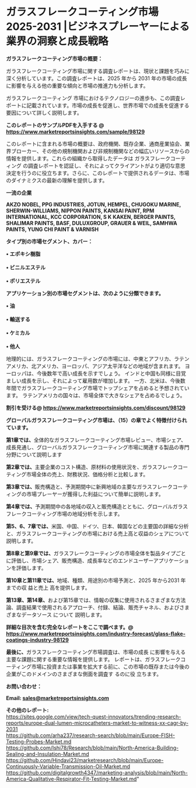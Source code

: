 # ガラスフレークコーティング市場 2025-2031 |ビジネスプレーヤーによる業界の洞察と成長戦略

<strong><b>ガラスフレークコーティング市場の概要：</b></strong>

ガラスフレークコーティング市場に関する調査レポートは、現状と課題を巧みに深く分析しています。この調査レポートは、2025 年から 2031 年の市場の成長に影響を与える他の重要な傾向と市場の推進力も分析します。

ガラスフレークコーティング 市場におけるテクノロジーの進歩も、この調査レポートに記載されています。市場の成長を促進し、世界市場での成長を促進する要因について詳しく説明します。

<strong>このレポートのサンプルPDFを入手する @ <a href=https://www.marketreportsinsights.com/sample/98129>https://www.marketreportsinsights.com/sample/98129</a></strong>

このレポートに含まれる市場の概要は、政府機関、既存企業、通商産業協会、業界ブローカー、その他の規制機関および非規制機関などの幅広いリソースからの情報を提供します。これらの組織から取得したデータは ガラスフレークコーティング の調査レポートを認証し、それによってクライアントがより適切な意思決定を行うのに役立ちます。さらに、このレポートで提供されるデータは、市場のダイナミクスの最新の理解を提供します。

<strong>一流の企業</strong>

<strong><b>AKZO NOBEL, PPG INDUSTRIES, JOTUN, HEMPEL, CHUGOKU MARINE, SHERWIN-WILLIAMS, NIPPON PAINTS, KANSAI PAINT, RPM INTERNATIONAL, KCC CORPORATION, S K KAKEN, BERGER PAINTS, SHALIMAR PAINTS, BASF, DULUXGROUP, GRAUER & WEIL, SAMHWA PAINTS, YUNG CHI PAINT & VARNISH</b></strong>

<strong><b>タイプ別の市場セグメント、カバー：</b></strong>

<strong>• エポキシ樹脂<br><br>• ビニルエステル<br><br>• ポリエステル</strong>

<strong><b>アプリケーション別の市場セグメントは、次のように分類できます。</b></strong>

<strong>• 油<br><br>• 輸送する<br><br>• ケミカル<br><br>• 他人</strong>

 地理的には、ガラスフレークコーティングの市場には、中東とアフリカ、ラテンアメリカ、北アメリカ、ヨーロッパ、アジア太平洋などの地域が含まれます。 ヨーロッパは、今後数年で高い成長を示すでしょう。 インドと中国も同様に目覚ましい成長を示し、それによって雇用数が増加します。 一方、北米は、今後数年間でガラスフレークコーティング市場でトップシェアを占めると予想されています。 ラテンアメリカの国々は、市場全体で大きなシェアを占めるでしょう。

<strong>割引を受ける@ <a href=https://www.marketreportsinsights.com/discount/98129>https://www.marketreportsinsights.com/discount/98129</a></strong>

<strong><b>グローバルガラスフレークコーティング市場は、（15）の章でよく特徴付けられています。</b></strong>

<strong><b>第</b></strong><strong><b>1章では、</b></strong>全体的なガラスフレークコーティング市場レビュー、市場シェア、成長見通し、グローバルガラスフレークコーティング市場に関連する製品の専門分野について説明します

<strong><b>第2章では、</b></strong>主要企業のコスト構造、原材料の使用状況を、ガラスフレークコーティング市場全体の売上、財務状況、価格分析と比較します。

<strong><b>第3章では、</b></strong>販売構造と、予測期間中に新興地域の主要なガラスフレークコーティングの市場プレーヤーが獲得した利益について簡単に説明します。

<strong><b>第4章では、</b></strong>予測期間中の各地域の収入と販売構造とともに、グローバルガラスフレークコーティング市場の地域分析を示します。

<strong><b>第5、6、7章では、</b></strong>米国、中国、ドイツ、日本、韓国などの主要国の詳細な分析と、ガラスフレークコーティングの市場における売上高と収益のシェアについて説明します。

<strong><b>第8章と第9章では、</b></strong>ガラスフレークコーティングの市場全体を製品タイプごとに評価し、市場シェア、販売構造、成長率などのエンドユーザーアプリケーションを評価します。

<strong><b>第10章と第11章では、</b></strong>地域、種類、用途別の市場予測と、2025 年から2031 年までの収 益と売上 高を提供します。

<strong><b>第13章、第14章、</b></strong>および第15章では、情報の収集に使用されるさまざまな方法論、調査結果で使用されるアプローチ、付録、結論、販売チャネル、およびさまざまなデータソース について 説明します。

<strong>詳細な目次を含む完全なレポートをここで調べます。@ <a href=https://www.marketreportsinsights.com/industry-forecast/glass-flake-coatings-industry-98129>https://www.marketreportsinsights.com/industry-forecast/glass-flake-coatings-industry-98129</a></strong>

<strong><b>最後に、</b></strong>ガラスフレークコーティング市場調査は、市場の成長 に影響を</a>与える主要な課題に関する重要な情報を提供します。 レポートは、ガラスフレークコーティング市場に投資または事業を拡大する前に、この市場の既存または今後の企業がこのドメインのさまざまな側面を調査す るのに役 立ちます。

<strong><b>お問い合わせ：</b></strong>

<strong>Email: </strong><a href=mailto:sales@marketreportsinsights.com><strong>sales@marketreportsinsights.com</strong></a>

<strong>その他のレポート:</strong>
<br>
<a href=https://sites.google.com/view/tech-quest-innovators/trending-research-reports/europe-dual-lumen-microcatheters-market-to-witness-xx-cagr-by-2031>https://sites.google.com/view/tech-quest-innovators/trending-research-reports/europe-dual-lumen-microcatheters-market-to-witness-xx-cagr-by-2031</a>
<br>
<a href=https://github.com/arha237/research-search/blob/main/Europe-FISH-Testing-Probes-Market.md>https://github.com/arha237/research-search/blob/main/Europe-FISH-Testing-Probes-Market.md</a>
<br>
<a href=https://github.com/Ishi78/Research/blob/main/North-America-Building-Sealing-and-Insulation-Market.md>https://github.com/Ishi78/Research/blob/main/North-America-Building-Sealing-and-Insulation-Market.md</a>
<br>
<a href=https://github.com/Hindavi23/marketresearch/blob/main/Europe-Continuously-Variable-Transmission-Oil-Market.md>https://github.com/Hindavi23/marketresearch/blob/main/Europe-Continuously-Variable-Transmission-Oil-Market.md</a>
<br>
<a href=https://github.com/digitalgrowth4347/marketing-analysis/blob/main/North-America-Qualitative-Respirator-Fit-Testing-Market.md>https://github.com/digitalgrowth4347/marketing-analysis/blob/main/North-America-Qualitative-Respirator-Fit-Testing-Market.md</a>"
